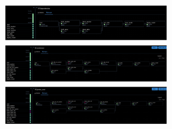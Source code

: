 ![simple dependencies](./img/01.png)

![condicional dependencies](./img/02.png)

![complete condicional dependencies](./img/03.png)